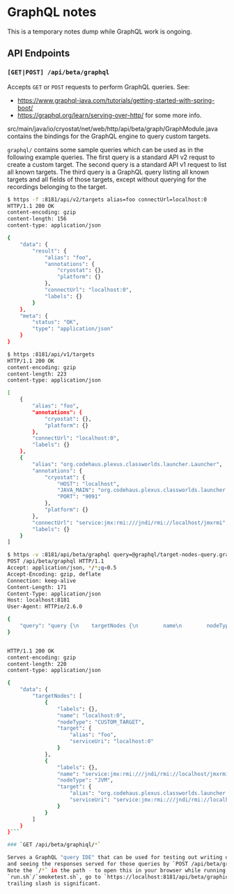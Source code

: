 # GraphQL notes

This is a temporary notes dump while GraphQL work is ongoing.

## API Endpoints

### `[GET|POST] /api/beta/graphql`

Accepts `GET` or `POST` requests to perform GraphQL queries. See:
- https://www.graphql-java.com/tutorials/getting-started-with-spring-boot/
- https://graphql.org/learn/serving-over-http/
for some more info.

src/main/java/io/cryostat/net/web/http/api/beta/graph/GraphModule.java
contains the bindings for the GraphQL engine to query custom targets.

`graphql/` contains some sample queries which can be used as in the following
example queries. The first query is a standard API v2 requst to create a custom
target. The second query is a standard API v1 request to list all known targets.
The third query is a GraphQL query listing all known targets and all fields of
those targets, except without querying for the recordings belonging to the
target.

```bash
$ https -f :8181/api/v2/targets alias=foo connectUrl=localhost:0
HTTP/1.1 200 OK
content-encoding: gzip
content-length: 156
content-type: application/json

{
    "data": {
        "result": {
            "alias": "foo",
            "annotations": {
                "cryostat": {},
                "platform": {}
            },
            "connectUrl": "localhost:0",
            "labels": {}
        }
    },
    "meta": {
        "status": "OK",
        "type": "application/json"
    }
}
```

```bash
$ https :8181/api/v1/targets
HTTP/1.1 200 OK
content-encoding: gzip
content-length: 223
content-type: application/json

[
    {
        "alias": "foo",
        "annotations": {
            "cryostat": {},
            "platform": {}
        },
        "connectUrl": "localhost:0",
        "labels": {}
    },
    {
        "alias": "org.codehaus.plexus.classworlds.launcher.Launcher",
        "annotations": {
            "cryostat": {
                "HOST": "localhost",
                "JAVA_MAIN": "org.codehaus.plexus.classworlds.launcher.Launcher",
                "PORT": "9091"
            },
            "platform": {}
        },
        "connectUrl": "service:jmx:rmi:///jndi/rmi://localhost/jmxrmi",
        "labels": {}
    }
]
```

```bash
$ https -v :8181/api/beta/graphql query=@graphql/target-nodes-query.graphql
POST /api/beta/graphql HTTP/1.1
Accept: application/json, */*;q=0.5
Accept-Encoding: gzip, deflate
Connection: keep-alive
Content-Length: 171
Content-Type: application/json
Host: localhost:8181
User-Agent: HTTPie/2.6.0

{
    "query": "query {\n    targetNodes {\n        name\n        nodeType\n        labels\n        target {\n            alias\n            serviceUri\n        }\n    }\n}\n"
}


HTTP/1.1 200 OK
content-encoding: gzip
content-length: 220
content-type: application/json

{
    "data": {
        "targetNodes": [
            {
                "labels": {},
                "name": "localhost:0",
                "nodeType": "CUSTOM_TARGET",
                "target": {
                    "alias": "foo",
                    "serviceUri": "localhost:0"
                }
            },
            {
                "labels": {},
                "name": "service:jmx:rmi:///jndi/rmi://localhost/jmxrmi",
                "nodeType": "JVM",
                "target": {
                    "alias": "org.codehaus.plexus.classworlds.launcher.Launcher",
                    "serviceUri": "service:jmx:rmi:///jndi/rmi://localhost/jmxrmi"
                }
            }
        ]
    }
}```

### `GET /api/beta/graphiql/*`

Serves a GraphQL "query IDE" that can be used for testing out writing queries
and seeing the responses served for those queries by `POST /api/beta/graphql`.
Note the `/*` in the path - to open this in your browser while running using
`run.sh`/`smoketest.sh`, go to `https://localhost:8181/api/beta/graphiql/`. The
trailing slash is significant.

